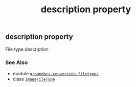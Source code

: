 ﻿---
title: description property
second_title: GroupDocs.Conversion for Python via .NET API References
description: 
type: docs
weight: 470
url: /python-net/groupdocs.conversion.filetypes/imagefiletype/description/
is_root: false
---

## description property


File type description

### See Also
* module [`groupdocs.conversion.filetypes`](../../)
* class [`ImageFileType`](/conversion/python-net/groupdocs.conversion.filetypes/imagefiletype)
